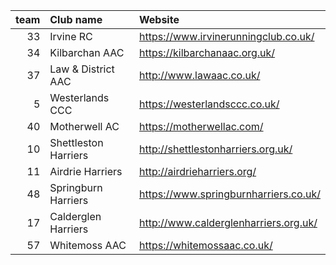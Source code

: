 |   team | Club name            | Website                               |
|-------:|:---------------------|:--------------------------------------|
|     33 | Irvine RC            | https://www.irvinerunningclub.co.uk/  |
|     34 | Kilbarchan AAC       | https://kilbarchanaac.org.uk/         |
|     37 | Law & District AAC   | http://www.lawaac.co.uk/              |
|      5 | Westerlands CCC      | https://westerlandsccc.co.uk/         |
|     40 | Motherwell AC        | https://motherwellac.com/             |
|     10 | Shettleston Harriers | http://shettlestonharriers.org.uk/    |
|     11 | Airdrie Harriers     | http://airdrieharriers.org/           |
|     48 | Springburn Harriers  | https://www.springburnharriers.co.uk/ |
|     17 | Calderglen Harriers  | http://www.calderglenharriers.org.uk/ |
|     57 | Whitemoss AAC        | https://whitemossaac.co.uk/           |
